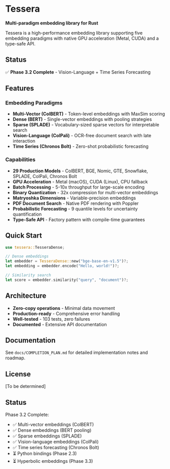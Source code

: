 # Tessera

**Multi-paradigm embedding library for Rust**

Tessera is a high-performance embedding library supporting five embedding paradigms with native GPU acceleration (Metal, CUDA) and a type-safe API.

## Status

✅ **Phase 3.2 Complete** - Vision-Language + Time Series Forecasting

## Features

### Embedding Paradigms

- **Multi-Vector (ColBERT)** - Token-level embeddings with MaxSim scoring
- **Dense (BERT)** - Single-vector embeddings with pooling strategies
- **Sparse (SPLADE)** - Vocabulary-sized sparse vectors for interpretable search
- **Vision-Language (ColPali)** - OCR-free document search with late interaction
- **Time Series (Chronos Bolt)** - Zero-shot probabilistic forecasting

### Capabilities

- **29 Production Models** - ColBERT, BGE, Nomic, GTE, Snowflake, SPLADE, ColPali, Chronos Bolt
- **GPU Acceleration** - Metal (macOS), CUDA (Linux), CPU fallback
- **Batch Processing** - 5-10x throughput for large-scale encoding
- **Binary Quantization** - 32x compression for multi-vector embeddings
- **Matryoshka Dimensions** - Variable-precision embeddings
- **PDF Document Search** - Native PDF rendering with Poppler
- **Probabilistic Forecasting** - 9 quantile levels for uncertainty quantification
- **Type-Safe API** - Factory pattern with compile-time guarantees

## Quick Start

```rust
use tessera::TesseraDense;

// Dense embeddings
let embedder = TesseraDense::new("bge-base-en-v1.5")?;
let embedding = embedder.encode("Hello, world!")?;

// Similarity search
let score = embedder.similarity("query", "document")?;
```

## Architecture

- **Zero-copy operations** - Minimal data movement
- **Production-ready** - Comprehensive error handling
- **Well-tested** - 103 tests, zero failures
- **Documented** - Extensive API documentation

## Documentation

See `docs/COMPLETION_PLAN.md` for detailed implementation notes and roadmap.

## License

[To be determined]

## Status

Phase 3.2 Complete:
- ✅ Multi-vector embeddings (ColBERT)
- ✅ Dense embeddings (BERT pooling)
- ✅ Sparse embeddings (SPLADE)
- ✅ Vision-language embeddings (ColPali)
- ✅ Time series forecasting (Chronos Bolt)
- ⏳ Python bindings (Phase 2.3)
- ⏳ Hyperbolic embeddings (Phase 3.3)
